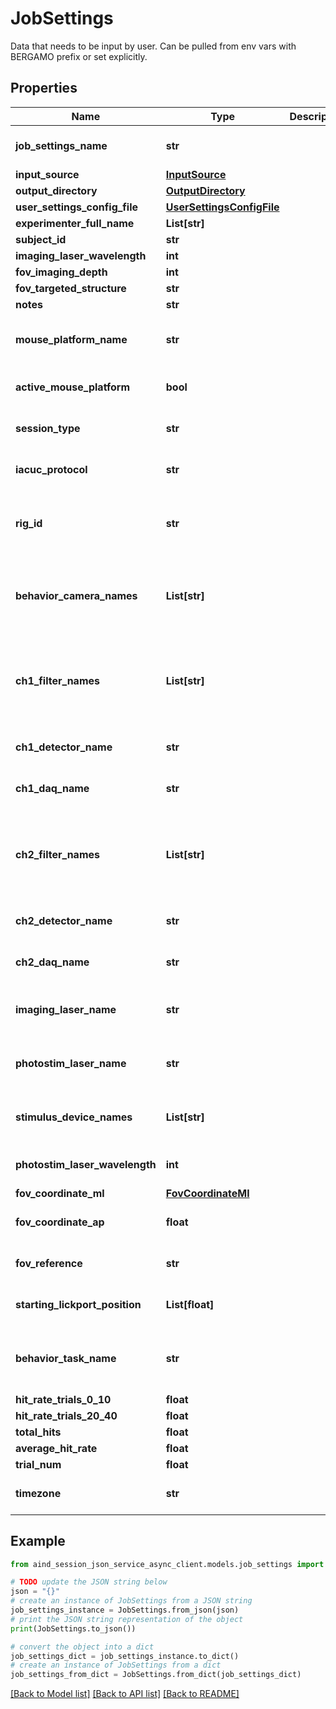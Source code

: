# JobSettings

Data that needs to be input by user. Can be pulled from env vars with BERGAMO prefix or set explicitly.

## Properties

Name | Type | Description | Notes
------------ | ------------- | ------------- | -------------
**job_settings_name** | **str** |  | [optional] [default to 'Bergamo']
**input_source** | [**InputSource**](InputSource.md) |  | [optional] 
**output_directory** | [**OutputDirectory**](OutputDirectory.md) |  | [optional] 
**user_settings_config_file** | [**UserSettingsConfigFile**](UserSettingsConfigFile.md) |  | [optional] 
**experimenter_full_name** | **List[str]** |  | 
**subject_id** | **str** |  | 
**imaging_laser_wavelength** | **int** |  | 
**fov_imaging_depth** | **int** |  | 
**fov_targeted_structure** | **str** |  | 
**notes** | **str** |  | 
**mouse_platform_name** | **str** |  | [optional] [default to 'Standard Mouse Tube']
**active_mouse_platform** | **bool** |  | [optional] [default to False]
**session_type** | **str** |  | [optional] [default to 'BCI']
**iacuc_protocol** | **str** |  | [optional] [default to '2109']
**rig_id** | **str** |  | [optional] [default to '442 Bergamo 2p photostim']
**behavior_camera_names** | **List[str]** |  | [optional] [default to [Side Face Camera, Bottom Face Camera]]
**ch1_filter_names** | **List[str]** |  | [optional] [default to [Green emission filter, Emission dichroic]]
**ch1_detector_name** | **str** |  | [optional] [default to 'Green PMT']
**ch1_daq_name** | **str** |  | [optional] [default to 'PXI']
**ch2_filter_names** | **List[str]** |  | [optional] [default to [Red emission filter, Emission dichroic]]
**ch2_detector_name** | **str** |  | [optional] [default to 'Red PMT']
**ch2_daq_name** | **str** |  | [optional] [default to 'PXI']
**imaging_laser_name** | **str** |  | [optional] [default to 'Chameleon Laser']
**photostim_laser_name** | **str** |  | [optional] [default to 'Monaco Laser']
**stimulus_device_names** | **List[str]** |  | [optional] [default to [speaker, lickport]]
**photostim_laser_wavelength** | **int** |  | [optional] [default to 1040]
**fov_coordinate_ml** | [**FovCoordinateMl**](FovCoordinateMl.md) |  | [optional] 
**fov_coordinate_ap** | **float** |  | [optional] [default to 1.5]
**fov_reference** | **str** |  | [optional] [default to 'Bregma']
**starting_lickport_position** | **List[float]** |  | [optional] [default to [0, -6, 0]]
**behavior_task_name** | **str** |  | [optional] [default to 'single neuron BCI conditioning']
**hit_rate_trials_0_10** | **float** |  | [optional] 
**hit_rate_trials_20_40** | **float** |  | [optional] 
**total_hits** | **float** |  | [optional] 
**average_hit_rate** | **float** |  | [optional] 
**trial_num** | **float** |  | [optional] 
**timezone** | **str** |  | [optional] [default to 'US/Pacific']

## Example

```python
from aind_session_json_service_async_client.models.job_settings import JobSettings

# TODO update the JSON string below
json = "{}"
# create an instance of JobSettings from a JSON string
job_settings_instance = JobSettings.from_json(json)
# print the JSON string representation of the object
print(JobSettings.to_json())

# convert the object into a dict
job_settings_dict = job_settings_instance.to_dict()
# create an instance of JobSettings from a dict
job_settings_from_dict = JobSettings.from_dict(job_settings_dict)
```
[[Back to Model list]](../README.md#documentation-for-models) [[Back to API list]](../README.md#documentation-for-api-endpoints) [[Back to README]](../README.md)


